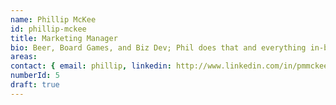 ```yaml
---
name: Phillip McKee
id: phillip-mckee
title: Marketing Manager
bio: Beer, Board Games, and Biz Dev; Phil does that and everything in-between.
areas:
contact: { email: phillip, linkedin: http://www.linkedin.com/in/pmmckee }
numberId: 5
draft: true
---
```

